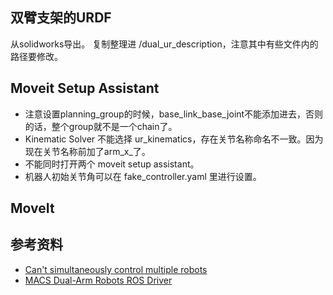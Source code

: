 ## 双臂支架的URDF

从solidworks导出。
复制整理进 /dual_ur_description，注意其中有些文件内的路径要修改。



## Moveit Setup Assistant

* 注意设置planning_group的时候，base_link_base_joint不能添加进去，否则的话，整个group就不是一个chain了。
* Kinematic Solver 不能选择 ur_kinematics，存在关节名称命名不一致。因为现在关节名称前加了arm_x_了。
* 不能同时打开两个 moveit setup assistant。
* 机器人初始关节角可以在 fake_controller.yaml 里进行设置。

## MoveIt








## 参考资料

* [Can't simultaneously control multiple robots](https://github.com/UniversalRobots/Universal_Robots_ROS_Driver/issues/81#issuecomment-578418515)
* [MACS Dual-Arm Robots ROS Driver](https://github.com/macs-lab/macs_dual_arm)

